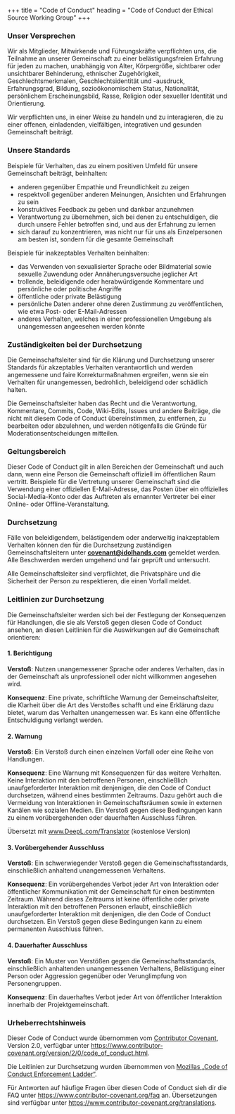 +++
title = "Code of Conduct"
heading = "Code of Conduct der Ethical Source Working Group"
+++

### Unser Versprechen

Wir als Mitglieder, Mitwirkende und Führungskräfte verpflichten uns, die Teilnahme an unserer Gemeinschaft zu einer belästigungsfreien Erfahrung für jeden zu machen, unabhängig von Alter, Körpergröße, sichtbarer oder unsichtbarer Behinderung, ethnischer Zugehörigkeit, Geschlechtsmerkmalen, Geschlechtsidentität und -ausdruck, Erfahrungsgrad, Bildung, sozioökonomischem Status, Nationalität, persönlichem Erscheinungsbild, Rasse, Religion oder sexueller Identität und Orientierung.

Wir verpflichten uns, in einer Weise zu handeln und zu interagieren, die zu einer offenen, einladenden, vielfältigen, integrativen und gesunden Gemeinschaft beiträgt.

### Unsere Standards

Beispiele für Verhalten, das zu einem positiven Umfeld für unsere Gemeinschaft beiträgt, beinhalten:

* anderen gegenüber Empathie und Freundlichkeit zu zeigen
* respektvoll gegenüber anderen Meinungen, Ansichten und Erfahrungen zu sein
* konstruktives Feedback zu geben und dankbar anzunehmen
* Verantwortung zu übernehmen, sich bei denen zu entschuldigen, die durch unsere Fehler betroffen sind, und aus der Erfahrung zu lernen
* sich darauf zu konzentrieren, was nicht nur für uns als Einzelpersonen am besten ist, sondern für die gesamte Gemeinschaft

Beispiele für inakzeptables Verhalten beinhalten:

* das Verwenden von sexualisierter Sprache oder Bildmaterial sowie sexuelle Zuwendung oder Annäherungsversuche jeglicher Art
* trollende, beleidigende oder herabwürdigende Kommentare und persönliche oder politische Angriffe
* öffentliche oder private Belästigung
* persönliche Daten anderer ohne deren Zustimmung zu veröffentlichen, wie etwa Post- oder E-Mail-Adressen
* anderes Verhalten, welches in einer professionellen Umgebung als unangemessen angeesehen werden könnte

### Zuständigkeiten bei der Durchsetzung

Die Gemeinschaftsleiter sind für die Klärung und Durchsetzung unserer Standards für akzeptables Verhalten verantwortlich und werden angemessene und faire Korrekturmaßnahmen ergreifen, wenn sie ein Verhalten für unangemessen, bedrohlich, beleidigend oder schädlich halten.

Die Gemeinschaftsleiter haben das Recht und die Verantwortung, Kommentare, Commits, Code, Wiki-Edits, Issues und andere Beiträge, die nicht mit diesem Code of Conduct übereinstimmen, zu entfernen, zu bearbeiten oder abzulehnen, und werden nötigenfalls die Gründe für Moderationsentscheidungen mitteilen.

### Geltungsbereich

Dieser Code of Conduct gilt in allen Bereichen der Gemeinschaft und auch dann, wenn eine Person die Gemeinschaft offiziell im öffentlichen Raum vertritt. Beispiele für die Vertretung unserer Gemeinschaft sind die Verwendung einer offiziellen E-Mail-Adresse, das Posten über ein offizielles Social-Media-Konto oder das Auftreten als ernannter Vertreter bei einer Online- oder Offline-Veranstaltung.

### Durchsetzung

Fälle von beleidigendem, belästigendem oder anderweitig inakzeptablem Verhalten können den für die Durchsetzung zuständigen Gemeinschaftsleitern unter <b>covenant@idolhands.com</b> gemeldet werden. Alle Beschwerden werden umgehend und fair geprüft und untersucht.

Alle Gemeinschaftsleiter sind verpflichtet, die Privatsphäre und die Sicherheit der Person zu respektieren, die einen Vorfall meldet.

### Leitlinien zur Durchsetzung

Die Gemeinschaftsleiter werden sich bei der Festlegung der Konsequenzen für Handlungen, die sie als Verstoß gegen diesen Code of Conduct ansehen, an diesen Leitlinien für die Auswirkungen auf die Gemeinschaft orientieren:

#### 1. Berichtigung

**Verstoß**: Nutzen unangemessener Sprache oder anderes Verhalten, das in der Gemeinschaft als unprofessionell oder nicht willkommen angesehen wird.

**Konsequenz**: Eine private, schriftliche Warnung der Gemeinschaftsleiter, die Klarheit über die Art des Verstoßes schafft und eine Erklärung dazu bietet, warum das Verhalten unangemessen war. Es kann eine öffentliche Entschuldigung verlangt werden.

#### 2. Warnung

**Verstoß**: Ein Verstoß durch einen einzelnen Vorfall oder eine Reihe von Handlungen.

**Konsequenz**: Eine Warnung mit Konsequenzen für das weitere Verhalten. Keine Interaktion mit den betroffenen Personen, einschließlich unaufgeforderter Interaktion mit denjenigen, die den Code of Conduct durchsetzen, während eines bestimmten Zeitraums. Dazu gehört auch die Vermeidung von Interaktionen in Gemeinschaftsräumen sowie in externen Kanälen wie sozialen Medien. Ein Verstoß gegen diese Bedingungen kann zu einem vorübergehenden oder dauerhaften Ausschluss führen.

Übersetzt mit www.DeepL.com/Translator (kostenlose Version)

#### 3. Vorübergehender Ausschluss

**Verstoß**: Ein schwerwiegender Verstoß gegen die Gemeinschaftsstandards, einschließlich anhaltend unangemessenen Verhaltens.

**Konsequenz**: Ein vorübergehendes Verbot jeder Art von Interaktion oder öffentlicher Kommunikation mit der Gemeinschaft für einen bestimmten Zeitraum. Während dieses Zeitraums ist keine öffentliche oder private Interaktion mit den betroffenen Personen erlaubt, einschließlich unaufgeforderter Interaktion mit denjenigen, die den Code of Conduct durchsetzen. Ein Verstoß gegen diese Bedingungen kann zu einem permanenten Ausschluss führen.

#### 4. Dauerhafter Ausschluss
**Verstoß**: Ein Muster von Verstößen gegen die Gemeinschaftsstandards, einschließlich anhaltenden unangemessenen Verhaltens, Belästigung einer Person oder Aggression gegenüber oder Verunglimpfung von Personengruppen.

**Konsequenz**: Ein dauerhaftes Verbot jeder Art von öffentlicher Interaktion innerhalb der Projektgemeinschaft.

### Urheberrechtshinweis

Dieser Code of Conduct wurde übernommen vom [Contributor Covenant][homepage], Version 2.0,
verfügbar unter https://www.contributor-covenant.org/version/2/0/code_of_conduct.html.

Die Leitlinien zur Durchsetzung wurden übernommen von [Mozillas „Code of Conduct Enforcement Ladder“](https://github.com/mozilla/diversity).

[homepage]: https://www.contributor-covenant.org

Für Antworten auf häufige Fragen über diesen Code of Conduct sieh dir die FAQ unter
https://www.contributor-covenant.org/faq an. Übersetzungen sind verfügbar unter https://www.contributor-covenant.org/translations.
